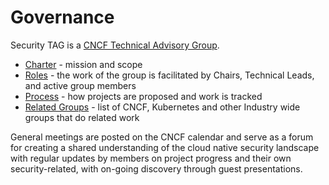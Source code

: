 # Governance

Security TAG is
a [CNCF Technical Advisory Group](https://github.com/cncf/toc/tree/main/tags).

* [Charter](https://github.com/cncf/toc/tree/main/tags/tag-charters/security-charter.md) - mission and scope
* [Roles](roles.md) - the work of the group is facilitated by Chairs, Technical
  Leads, and active group members
* [Process](process.md) - how projects are proposed and work is tracked
* [Related Groups](related-groups/README.md) - list of CNCF, Kubernetes and
  other Industry wide groups that do related work

General meetings are posted on the CNCF calendar and serve as a forum for
creating a shared understanding of the cloud native security landscape with
regular updates by members on project progress and their own security-related,
with on-going discovery through guest presentations.
